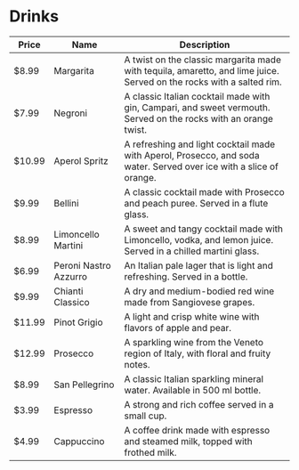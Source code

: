 # Drinks

| Price    | Name                     | Description                                                                                             |
| -------- | ------------------------| --------------------------------------------------------------------------------------------------------|
| $8.99    |  Margarita        | A twist on the classic margarita made with tequila, amaretto, and lime juice. Served on the rocks with a salted rim. |
| $7.99    | Negroni                  | A classic Italian cocktail made with gin, Campari, and sweet vermouth. Served on the rocks with an orange twist. |
| $10.99   | Aperol Spritz            | A refreshing and light cocktail made with Aperol, Prosecco, and soda water. Served over ice with a slice of orange. |
| $9.99    | Bellini                  | A classic cocktail made with Prosecco and peach puree. Served in a flute glass.                             |
| $8.99    | Limoncello Martini       | A sweet and tangy cocktail made with Limoncello, vodka, and lemon juice. Served in a chilled martini glass. |
| $6.99    | Peroni Nastro Azzurro    | An Italian pale lager that is light and refreshing. Served in a bottle.                                      |
| $9.99    | Chianti Classico         | A dry and medium-bodied red wine made from Sangiovese grapes.                                               |
| $11.99   | Pinot Grigio             | A light and crisp white wine with flavors of apple and pear.                                                 |
| $12.99   | Prosecco                 | A sparkling wine from the Veneto region of Italy, with floral and fruity notes.                              |
| $8.99    | San Pellegrino           | A classic Italian sparkling mineral water. Available in 500 ml bottle.                                      |
| $3.99    | Espresso                 | A strong and rich coffee served in a small cup.                                                              |
| $4.99    | Cappuccino               | A coffee drink made with espresso and steamed milk, topped with frothed milk. 